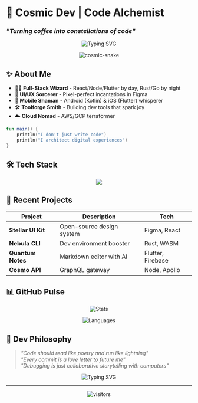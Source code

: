 # 🌌 **Cosmic Dev | Code Alchemist**  
### *"Turning coffee into constellations of code"*  

<p align="center">
  <img src="https://readme-typing-svg.demolab.com?font=Fira+Code&weight=700&size=26&pause=1000&color=7F5AF0&center=true&vCenter=true&width=600&lines=console.log('Hello%20World%20%E2%98%95%EF%B8%8F');//+but+make+it+magic" alt="Typing SVG" />
</p>

<div align="center">
  
  ![cosmic-snake](https://github.com/CybruGhost/CybruGhost/blob/output/github-contribution-grid-snake-dark.svg)

</div>

## **✨ About Me**  
- 🧙‍♂️ **Full-Stack Wizard** - React/Node/Flutter by day, Rust/Go by night  
- 🎨 **UI/UX Sorcerer** - Pixel-perfect incantations in Figma  
- 📱 **Mobile Shaman** - Android (Kotlin) & iOS (Flutter) whisperer  
- 🛠 **Toolforge Smith** - Building dev tools that spark joy  
- ☁️ **Cloud Nomad** - AWS/GCP terraformer  

```kotlin
fun main() {
    println("I don't just write code") 
    println("I architect digital experiences")
}
```

## **🛠 Tech Stack**  
<p align="center">
  <img src="https://skillicons.dev/icons?i=ts,js,react,nextjs,nodejs,flutter,kotlin,rust,go,figma,tailwind,aws,gcp,firebase,docker,git,linux,vscode" />
</p>

## **🚀 Recent Projects**  

| Project | Description | Tech |  
|---------|-------------|------|  
| **Stellar UI Kit** | Open-source design system | Figma, React |  
| **Nebula CLI** | Dev environment booster | Rust, WASM |  
| **Quantum Notes** | Markdown editor with AI | Flutter, Firebase |  
| **Cosmo API** | GraphQL gateway | Node, Apollo |  

## **📊 GitHub Pulse**  

<div align="center">
  
  ![Stats](https://github-readme-stats.vercel.app/api?username=CybruGhost&show_icons=true&theme=midnight-purple&hide_border=true&count_private=true)
  
  ![Languages](https://github-readme-stats.vercel.app/api/top-langs/?username=CybruGhost&layout=compact&theme=midnight-purple&hide_border=true)

</div>

## **🌠 Dev Philosophy**  
> *"Code should read like poetry and run like lightning"*  
> *"Every commit is a love letter to future me"*  
> *"Debugging is just collaborative storytelling with computers"*  

<p align="center">
  <img src="https://readme-typing-svg.demolab.com?font=Fira+Code&size=20&duration=3000&pause=500&color=7F5AF0&center=true&vCenter=true&width=500&lines=git+commit+-m+%22Another+day%2C+another+miracle%22" alt="Typing SVG" />
</p>

---

<div align="center">
  
  ![visitors](https://visitor-badge.laobi.icu/badge?page_id=CybruGhost.CybruGhost)
  
</div>  
